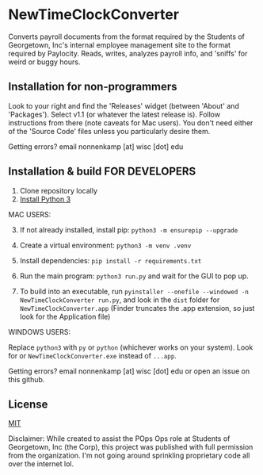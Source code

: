 # NewTimeClockConverter

Converts payroll documents from the format required by the Students of Georgetown, Inc's internal employee management site to the format required by Paylocity. Reads, writes, analyzes payroll info, and 'sniffs' for weird or buggy hours.


## Installation for non-programmers

Look to your right and find the 'Releases' widget (between 'About' and 'Packages'). Select v1.1 (or whatever the latest release is). Follow instructions from there (note caveats for Mac users). You don't need either of the 'Source Code' files unless you particularly desire them. 

Getting errors? email nonnenkamp [at] wisc [dot] edu

## Installation & build FOR DEVELOPERS

1. Clone repository locally
2. [Install Python 3](https://www.python.org/downloads/)

MAC USERS: 

3. If not already installed, install pip: `python3 -m ensurepip --upgrade`

4. Create a virtual environment: `python3 -m venv .venv`

5. Install dependencies: `pip install -r requirements.txt`

6. Run the main program: `python3 run.py` and wait for the GUI to pop up.

7. To build into an executable, run `pyinstaller --onefile --windowed -n NewTimeClockConverter run.py`, and look in the `dist` folder for `NewTimeClockConverter.app` (Finder truncates the .app extension, so just look for the Application file)

WINDOWS USERS: 

Replace `python3` with `py` or `python` (whichever works on your system). Look for or `NewTimeClockConverter.exe` instead of `...app`.

Getting errors? email nonnenkamp [at] wisc [dot] edu or open an issue on this github. 

## License
[MIT](https://choosealicense.com/licenses/mit/)

Disclaimer: While created to assist the POps Ops role at Students of Georgetown, Inc (the Corp), this project was published with full permission from the organization. I'm not going around sprinkling proprietary code all over the internet lol.


